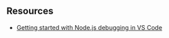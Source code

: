 ## Resources     
* [Getting started with Node.js debugging in VS Code](https://www.youtube.com/watch?v=2oFKNL7vYV8&t=54s)
